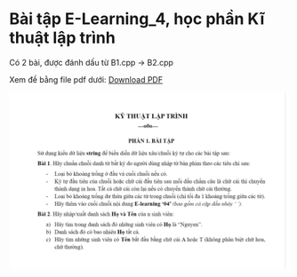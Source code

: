 # Bài tập E-Learning_4, học phần Kĩ thuật lập trình
Có 2 bài, được đánh dấu từ B1.cpp -> B2.cpp

Xem đề bằng file pdf dưới:
[Download PDF](https://github.com/zombieTDV/KTLT-E-learning-4/blob/main/KTLT-E-learning-04-String.pdf)

![PDF Icon](https://github.com/zombieTDV/KTLT-E-learning-4/blob/main/KTLT4.png)
